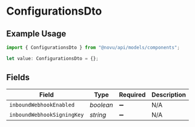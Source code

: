 # ConfigurationsDto

## Example Usage

```typescript
import { ConfigurationsDto } from "@novu/api/models/components";

let value: ConfigurationsDto = {};
```

## Fields

| Field                      | Type                       | Required                   | Description                |
| -------------------------- | -------------------------- | -------------------------- | -------------------------- |
| `inboundWebhookEnabled`    | *boolean*                  | :heavy_minus_sign:         | N/A                        |
| `inboundWebhookSigningKey` | *string*                   | :heavy_minus_sign:         | N/A                        |